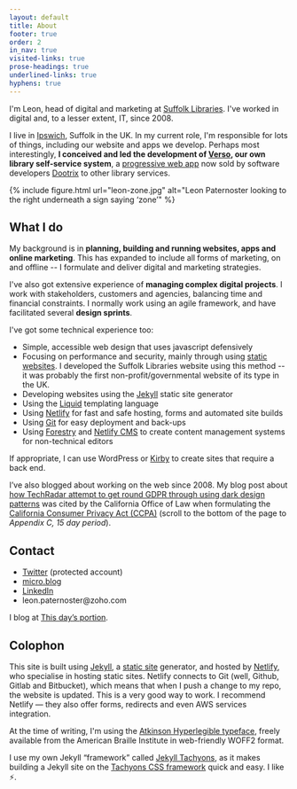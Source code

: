 ```yaml
---
layout: default
title: About
footer: true
order: 2
in_nav: true
visited-links: true
prose-headings: true
underlined-links: true
hyphens: true
---
```


I'm Leon, head of digital and marketing at [Suffolk Libraries](https://www.suffolklibraries.co.uk). I've worked in digital and, to a lesser extent, IT, since 2008.

I live in [Ipswich](https://en.wikipedia.org/wiki/Ipswich), Suffolk in the UK. In my current role, I'm responsible for lots of things, including our website and apps we develop. Perhaps most interestingly, **I conceived and led the development of [Verso](https://dootrix.com/verso/), our own library self-service system**, a [progressive web app](https://en.wikipedia.org/wiki/Progressive_web_applications) now sold by software developers [Dootrix](https://dootrix.com/) to other library services.

{% include figure.html url="leon-zone.jpg" alt="Leon Paternoster looking to the right underneath a sign saying ‘zone’" %}

## What I do

My background is in **planning, building and running websites, apps and online marketing**. This has expanded to include all forms of marketing, on and offline -- I formulate and deliver digital and marketing strategies.

I've also got extensive experience of **managing complex digital projects**. I work with stakeholders, customers and agencies, balancing time and financial constraints. I normally work using an agile framework, and have facilitated several **design sprints**.

I've got some technical experience too:

- Simple, accessible web design that uses javascript defensively
- Focusing on performance and security, mainly through using [static websites](https://en.wikipedia.org/wiki/Static_web_page). I developed the Suffolk Libraries website using this method -- it was probably the first non-profit/governmental website of its type in the UK.
- Developing websites using the [Jekyll](https://jekyllrb.com) static site generator
- Using the [Liquid](https://shopify.github.io/liquid/) templating language
- Using [Netlify](https://netlify.com) for fast and safe hosting, forms and automated site builds
- Using [Git](https://git-scm.com/) for easy deployment and back-ups
- Using [Forestry](https://forestry.io/) and [Netlify CMS](https://www.netlifycms.org/) to create content management systems for non-technical editors

If appropriate, I can use WordPress or [Kirby](https://getkirby.com) to create sites that require a back end.

I’ve also blogged about working on the web since 2008. My blog post about [how TechRadar attempt to get round GDPR through using dark design patterns](/posts/techradar-gdpr/) was cited by the California Office of Law when formulating the [California Consumer Privacy Act (CCPA)](https://oag.ca.gov/privacy/ccpa/regs) (scroll to the bottom of the page to <cite>Appendix C, 15 day period</cite>).

## Contact

<ul>

<li><a href="https://mobile.twitter.com/leonpaternoster/">Twitter</a> (protected account)</li>
<li><a href="https://micro.blog/leonp/">micro.blog</a></li>
<li><a href="https://uk.linkedin.com/in/leonpaternoster">LinkedIn</a></li>
<li>leon.paternoster@zoho.com</li>

</ul>

I blog at [This day’s portion](https://www.thisdaysportion.com).

## Colophon

<p>This site is built using <a href="https://jekyllrb.com">Jekyll</a>, a <a href="https://en.wikipedia.org/wiki/Static_web_page">static site</a> generator, and hosted by <a href="https://www.netlify.com">Netlify</a>, who specialise in hosting static sites. Netlify connects to Git (well, Github, Gitlab and Bitbucket), which means that when I push a change to my repo, the website is updated. This is a very good way to work. I recommend Netlify &#8212; they also offer forms, redirects and even AWS services integration.</p>

At the time of writing, I'm using the [Atkinson Hyperlegible typeface](https://www.brailleinstitute.org/freefont), freely available from the American Braille Institute in web-friendly WOFF2 format.

<p>I use my own Jekyll &#8220;framework&#8221; called <a href="https://github.com/leonp/jekyll-tachyons">Jekyll Tachyons</a>, as it makes building a Jekyll site on the <a href="http://tachyons.io">Tachyons CSS framework</a> quick and easy. I like <span role="img" aria-label="lightning fast">⚡️</span>.</p>
